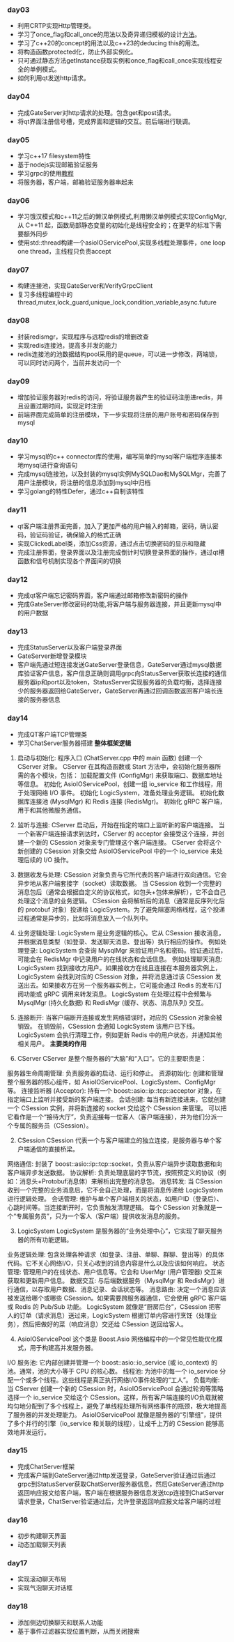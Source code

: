 ### day03
- 利用CRTP实现Http管理类。  
- 学习了once_flag和call_once的用法以及奇异递归模板的设计[方法](https://blog.csdn.net/iShare_Carlos/article/details/140834454)。  
- 学习了c++20的concept的用法以及c++23的deducing this的用法。  
- 将构造函数protected化，防止外部实例化。  
- 只可通过静态方法getInstance获取实例和once_flag和call_once实现线程安全的单例模式。  
- 如何利用qt发送http请求。  
### day04
- 完成GateServer对http请求的处理。包含get和post请求。
- 将qt界面注册信号槽，完成界面和逻辑的交互。前后端进行联调。
### day05
- 学习c++17 filesystem特性
- 基于nodejs实现邮箱验证服务
- 学习grpc的使用[教程](https://www.bilibili.com/video/BV1qhSwYPEcp?spm_id_from=333.788.videopod.episodes&vd_source=344f27a24899c0d3bae08b279eb001aa)
- 将服务器，客户端，邮箱验证服务器串起来
### day06
- 学习饿汉模式和c++11之后的懒汉单例模式,利用懒汉单例模式实现ConfigMgr,从 C++11 起，函数局部静态变量的初始化是线程安全的；在更早的标准下需要额外同步
- 使用std::thread构建一个asioIOServicePool,实现多线程处理事件，one loop one thread，主线程只负责accept
### day07
- 构建连接池，实现GateServer和VerifyGrpcClient
- 复习多线程编程中的thread,mutex,lock_guard,unique_lock,condition_variable,async.future
### day08
- 封装redismgr，实现程序与远程redis的增删改查
- 实现redis连接池，提高多并发的能力
- redis连接池的池数据结构pool采用的是queue，可以进一步修改，两端锁，可以同时访问两个，当前并发访问一个
### day09
- 增加验证服务器对redis的访问，将验证服务器产生的验证码注册进redis，并且设置过期时间，实现定时注册
- 前端界面完成简单的注册模块，下一步实现将注册的用户账号和密码保存到mysql
### day10
- 学习mysql的c++ connector库的使用，编写简单的mysql客户端程序连接本地mysql进行查询语句
- 完成mysql连接池，以及封装的mysql实例MySQLDao和MySQLMgr，完善了用户注册模块，将注册的信息添加到mysql中归档
- 学习golang的特性Defer，通过c++自制该特性
### day11
- qt客户端注册界面完善，加入了更加严格的用户输入的邮箱，密码，确认密码，验证码验证，确保输入的格式正确
- 实现ClickedLabel类，添加Css资源，通过点击切换密码的显示和隐藏
- 完成注册界面，登录界面以及注册完成倒计时切换登录界面的操作，通过qt槽函数和信号机制实现各个界面间的切换
### day12
- 完成qt客户端忘记密码界面，客户端通过邮箱修改新密码的操作
- 完成GateServer修改密码的功能,将客户端与服务器连接，并且更新mysql中的用户数据
### day13
- 完成StatusServer以及客户端登录界面
- GateServer新增登录模块
- 客户端先通过短连接发送GateServer登录信息，GateServer通过mysql数据库验证客户信息，客户信息正确则调用grpc向StatusServer获取长连接的通信服务器ip和port以及token，StatusServer实现服务器的负载均衡，选择连接少的服务器返回给GateServer，GateServer再通过回调函数返回客户端长连接的服务器信息
### day14
- 完成QT客户端TCP管理类
- 学习ChatServer服务器搭建
**整体框架逻辑**

1. 启动与初始化:
程序入口 (ChatServer.cpp 中的 main 函数) 创建一个 CServer 对象。
CServer 在其构造函数或 Start 方法中，会初始化服务器所需的各个模块，包括：
加载配置文件 (ConfigMgr) 来获取端口、数据库地址等信息。
初始化 AsioIOServicePool，创建一组 io_service 和工作线程，用于处理网络 I/O 事件。
初始化 LogicSystem，准备处理业务逻辑。
初始化数据库连接池 (MysqlMgr) 和 Redis 连接 (RedisMgr)。
初始化 gRPC 客户端，用于和其他微服务通信。

2. 监听与连接:
CServer 启动后，开始在指定的端口上监听新的客户端连接。
当一个新客户端连接请求到达时，CServer 的 acceptor 会接受这个连接，并创建一个新的 CSession 对象来专门管理这个客户端连接。
CServer 会将这个新创建的 CSession 对象交给 AsioIOServicePool 中的一个 io_service 来处理后续的 I/O 操作。

3. 数据收发与处理:
CSession 对象负责与它所代表的客户端进行双向通信。它会异步地从客户端套接字（socket）读取数据。
当 CSession 收到一个完整的消息包后（通常会根据自定义的协议格式，如包头+包体来解析），它不会自己处理这个消息的业务逻辑。
CSession 会将解析后的消息（通常是反序列化后的 protobuf 对象）投递给 LogicSystem。为了避免阻塞网络线程，这个投递过程通常是异步的，比如将消息放入一个队列中。

4. 业务逻辑处理:
LogicSystem 是业务逻辑的核心。它从 CSession 接收消息，并根据消息类型（如登录、发送聊天消息、登出等）执行相应的操作。
例如处理登录: LogicSystem 会查询 MysqlMgr 来验证用户名和密码。验证通过后，可能会在 RedisMgr 中记录用户的在线状态和会话信息。
例如处理聊天消息: LogicSystem 找到接收方用户。如果接收方在线且连接在本服务器实例上，LogicSystem 会找到对应的 CSession 对象，并将消息通过该 CSession 发送出去。如果接收方在另一个服务器实例上，它可能会通过 Redis 的发布/订阅功能或 gRPC 调用来转发消息。
LogicSystem 在处理过程中会频繁与 MysqlMgr (持久化数据) 和 RedisMgr (缓存、状态、消息队列) 交互。

5. 连接断开:
当客户端断开连接或发生网络错误时，对应的 CSession 对象会被销毁。
在销毁前，CSession 会通知 LogicSystem 该用户已下线。
LogicSystem 会执行清理工作，例如更新 Redis 中的用户状态，并通知其他相关用户。
**主要类的作用**
1. CServer
CServer 是整个服务器的“大脑”和“入口”。它的主要职责是：

服务器生命周期管理: 负责服务器的启动、运行和停止。
资源初始化: 创建和管理整个服务器的核心组件，如 AsioIOServicePool、LogicSystem、ConfigMgr 等。
连接监听器 (Acceptor): 持有一个 boost::asio::ip::tcp::acceptor 对象，在指定端口上监听并接受新的客户端连接。
会话创建: 每当有新连接进来，它就创建一个 CSession 实例，并将新连接的 socket 交给这个 CSession 来管理。
可以把它看作是一个“接待大厅”，负责迎接每一位客人（客户端连接），并为他们分派一个专属的服务员（CSession）。

2. CSession
CSession 代表一个与客户端建立的独立连接，是服务器与单个客户端通信的直接桥梁。

网络通信: 封装了 boost::asio::ip::tcp::socket，负责从客户端异步读取数据和向客户端异步发送数据。
协议解析: 负责处理底层的字节流，按照预定义的协议（例如：消息头+Protobuf消息体）来解析出完整的消息包。
消息转发: 当 CSession 收到一个完整的业务消息后，它不会自己处理，而是将消息传递给 LogicSystem 进行逻辑处理。
会话管理: 维护与单个客户端相关的状态，如用户ID（登录后）、心跳时间等。当连接断开时，它负责触发清理逻辑。
每个 CSession 对象就是一个“专属服务员”，只为一个客人（客户端）提供收发消息的服务。

3. LogicSystem
LogicSystem 是服务器的“业务处理中心”，它实现了聊天服务器的所有功能逻辑。

业务逻辑处理: 包含处理各种请求（如登录、注册、单聊、群聊、登出等）的具体代码。它不关心网络I/O，只关心收到的消息内容是什么以及应该如何响应。
状态管理: 管理用户的在线状态、用户信息等。它会和 UserMgr (用户管理器) 交互来获取和更新用户信息。
数据交互: 与后端数据服务（MysqlMgr 和 RedisMgr）进行通信，以存取用户数据、消息记录、会话状态等。
消息路由: 决定一个消息应该被发送给哪个或哪些 CSession。如果需要跨服务器通信，它会使用 gRPC 客户端或 Redis 的 Pub/Sub 功能。
LogicSystem 就像是“厨房后台”，CSession 把客人的订单（请求消息）送过来，LogicSystem 根据订单内容进行烹饪（处理业务），然后把做好的菜（响应消息）交还给 CSession 送回给客人。

4. AsioIOServicePool
这个类是 Boost.Asio 网络编程中的一个常见性能优化模式，用于构建高并发服务器。

I/O 服务池: 它内部创建并管理一个 boost::asio::io_service (或 io_context) 的池。通常，池的大小等于 CPU 的核心数。
线程池: 为池中的每一个 io_service 分配一个或多个线程。这些线程是真正执行网络I/O事件处理的“工人”。
负载均衡: 当 CServer 创建一个新的 CSession 时，AsioIOServicePool 会通过轮询等策略选择一个 io_service 交给这个 CSession。这样，所有客户端连接的I/O负载就被均匀地分配到了多个线程上，避免了单线程处理所有网络事件的瓶颈，极大地提高了服务器的并发处理能力。
AsioIOServicePool 就像是服务器的“引擎组”，提供了多个并行的引擎（io_service 和关联的线程），让成千上万的 CSession 能够高效地并发运行。
### day15
- 完成ChatServer框架
- 完成客户端到GateServer通过http发送登录，GateServer验证通过后通过grpc到StatusServer获取ChatServer服务器信息，然后GateServer通过http返回响应报文给客户端，客户端在根据服务器信息发送tcp连接到ChatServer请求登录，ChatServer验证通过后，允许登录返回响应报文给客户端的过程
### day16
- 初步构建聊天界面
- 动态加载聊天列表
### day17
- 实现滚动聊天布局
- 实现气泡聊天对话框
### day18
- 添加侧边切换聊天和联系人功能
- 基于事件过滤器实现位置判断，从而关闭搜索

